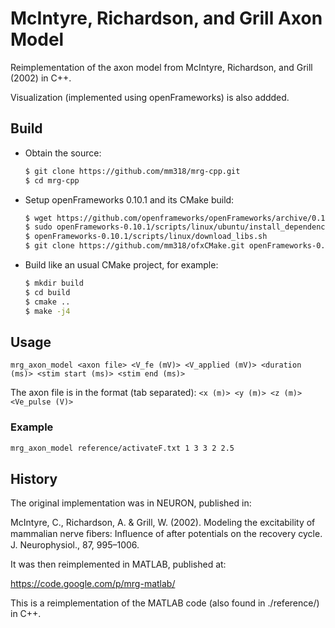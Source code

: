 # McIntyre, Richardson, and Grill Axon Model

Reimplementation of the axon model from McIntyre, Richardson, and Grill (2002) in C++.

Visualization (implemented using openFrameworks) is also addded.


## Build

- Obtain the source:

    ```bash
    $ git clone https://github.com/mm318/mrg-cpp.git
    $ cd mrg-cpp
    ```

- Setup openFrameworks 0.10.1 and its CMake build:

    ```bash
    $ wget https://github.com/openframeworks/openFrameworks/archive/0.10.1.tar.gz && tar xvzf 0.10.1.tar.gz && rm 0.10.1.tar.gz
    $ sudo openFrameworks-0.10.1/scripts/linux/ubuntu/install_dependencies.sh   # maybe optional
    $ openFrameworks-0.10.1/scripts/linux/download_libs.sh
    $ git clone https://github.com/mm318/ofxCMake.git openFrameworks-0.10.1/addons/ofxCMake
    ```

- Build like an usual CMake project, for example:
    
    ```bash
    $ mkdir build
    $ cd build
    $ cmake ..
    $ make -j4
    ```


## Usage

```
mrg_axon_model <axon file> <V_fe (mV)> <V_applied (mV)> <duration (ms)> <stim start (ms)> <stim end (ms)>
```

The axon file is in the format (tab separated): `<x (m)> <y (m)> <z (m)> <Ve_pulse (V)>`

### Example

```bash
mrg_axon_model reference/activateF.txt 1 3 3 2 2.5
```


## History

The original implementation was in NEURON, published in:

McIntyre, C., Richardson, A. & Grill, W. (2002). Modeling the excitability of mammalian nerve ﬁbers: Inﬂuence of after potentials on the recovery cycle. J. Neurophysiol., 87, 995–1006.

It was then reimplemented in MATLAB, published at:

https://code.google.com/p/mrg-matlab/

This is a reimplementation of the MATLAB code (also found in ./reference/) in C++.

